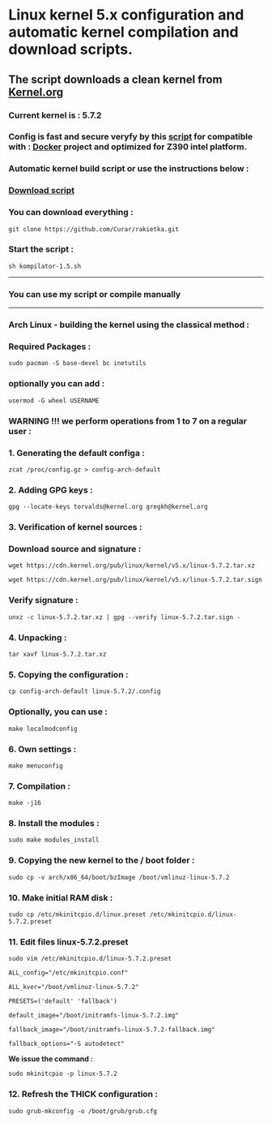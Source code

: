 
# Linux kernel 5.x configuration and automatic kernel compilation and download scripts.
## The script downloads a clean kernel from [Kernel.org](https://kernel.org)
### Current kernel is : 5.7.2
### Config is fast and secure veryfy by this [script](https://github.com/moby/moby/blob/master/contrib/check-config.sh) for compatible with : [Docker](https://docs.docker.com) project and optimized for Z390 intel platform.
### Automatic kernel build script or use the instructions below :
### [Download script](https://github.com/Curar/rakietka/releases/download/1.5/kompilator-1.5.sh)
### You can download everything :
`git clone https://github.com/Curar/rakietka.git`
### Start the script :
`sh kompilator-1.5.sh`
***
### You can use my script or compile manually
***
### Arch Linux - building the kernel using the classical method :
### Required Packages :
`sudo pacman -S base-devel bc inetutils`
### optionally you can add :
`usermod -G wheel USERNAME`
### WARNING !!! we perform operations from 1 to 7 on a regular user :
### 1. Generating the default configa :
`zcat /proc/config.gz > config-arch-default`
### 2. Adding GPG keys :
 `gpg --locate-keys torvalds@kernel.org gregkh@kernel.org`
### 3. Verification of kernel sources :
### Download source and signature :
 `wget https://cdn.kernel.org/pub/linux/kernel/v5.x/linux-5.7.2.tar.xz`

 `wget https://cdn.kernel.org/pub/linux/kernel/v5.x/linux-5.7.2.tar.sign`
### Verify signature :
 `unxz -c linux-5.7.2.tar.xz | gpg --verify linux-5.7.2.tar.sign -`
### 4. Unpacking :
 `tar xavf linux-5.7.2.tar.xz`
### 5. Copying the configuration :
 `cp config-arch-default linux-5.7.2/.config`
### Optionally, you can use :
 `make localmodconfig`
### 6. Own settings :
 `make menuconfig`
### 7. Compilation :
 `make -j16`
### 8. Install the modules :
 `sudo make modules_install`
### 9. Copying the new kernel to the / boot folder :
 `sudo cp -v arch/x86_64/boot/bzImage /boot/vmlinuz-linux-5.7.2`
### 10. Make initial RAM disk :
 `sudo cp /etc/mkinitcpio.d/linux.preset /etc/mkinitcpio.d/linux-5.7.2.preset`
### 11. Edit files linux-5.7.2.preset
 `sudo vim /etc/mkinitcpio.d/linux-5.7.2.preset`

 ```
 ALL_config="/etc/mkinitcpio.conf"

 ALL_kver="/boot/vmlinuz-linux-5.7.2"

 PRESETS=('default' 'fallback')

 default_image="/boot/initramfs-linux-5.7.2.img"

 fallback_image="/boot/initramfs-linux-5.7.2-fallback.img"

 fallback_options="-S autodetect"
 ```

**We issue the command :**

 `sudo mkinitcpio -p linux-5.7.2`

### 12. Refresh the THICK configuration :
 `sudo grub-mkconfig -o /boot/grub/grub.cfg`

